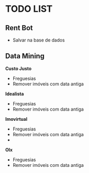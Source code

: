# TODO LIST

## Rent Bot
- Salvar na base de dados

## Data Mining

**Custo Justo**
- Freguesias
- Remover imóveis com data antiga

**Idealista**
- Freguesias
- Remover imóveis com data antiga

**Imovirtual**
- Freguesias
- Remover imóveis com data antiga
- 
**Olx**
- Freguesias
- Remover imóveis com data antiga
